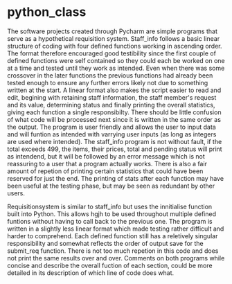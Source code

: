 # python_class

The software projects created through Pycharm are simple programs that serve as a hypothetical requisition system. 
Staff_info follows a basic linear structure of coding with four defined functions working in ascending order. The format therefore encouraged good testibility since the first couple of defined functions were self contained so they could each be worked on one at a time and tested until they work as intended. Even when there was some crossover in the later functions the previous functions had already been tested enough to ensure any further errors likely not due to something written at the start. A linear format also makes the script easier to read and edit, begining with retaining staff information, the staff member's request and its value, determining status and finally printing the overall statistics, giving each function a single responsibilty. There should be little confusion of what code will be processed next since it is written in the same order as the output. The program is user friendly and allows the user to input data and will funtion as intended with varrying user inputs (as long as integers are used where intended). The staff_info program is not without fault, if the total exceeds 499, the items, their prices, total and pending status will print as intendend, but it will be followed by an error message which is not reassuring to a user that a program actually works. There is also a fair amount of repetion of printing certain statistics that could have been reserved for just the end. The printing of stats after each function may have been useful at the testing phase, but may be seen as redundant by other users. 

Requisitionsystem is similar to staff_info but uses the innitialise function built into Python. This allows hgjh to be used throughout multiple defined funtions without having to call back to the previous one. The program is written in a slightly less linear format which made testing rather difficult and harder to comprehend. Each defined function still has a reletively singular responsibility and somewhat reflects the order of output save for the submit_req function. There is not too much repetion in this code and does not print the same results over and over.
Comments on both programs while concise and describe the overall fuction of each section, could be more detailed in its description of which line of code does what.
